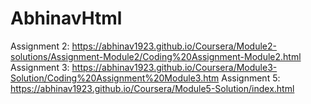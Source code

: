 # AbhinavHtml
Assignment 2: https://abhinav1923.github.io/Coursera/Module2-solutions/Assignment-Module2/Coding%20Assignment-Module2.html
Assignment 3: https://abhinav1923.github.io/Coursera/Module3-Solution/Coding%20Assignment%20Module3.htm
Assignment 5: https://abhinav1923.github.io/Coursera/Module5-Solution/index.html
